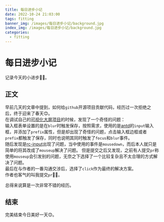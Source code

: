 ```yaml
---
title: 每日进步小记
date: 2022-10-24 21:03:00
tags: fitting 
banner_img: /images/每日进步小记/background.jpg
index_img: /images/每日进步小记/background.jpg
categories: 
  - fitting
---
```


# 每日进步小记  

记录今天的小进步💪🏻。  

## 正文  

早前几天的文章中提到，如何给`github`开源项目贡献代码，经历过一次拒绝之后，终于迎来了春天😊。   
在调试自己的[可视化大屏项目](https://github.com/food-billboard/create-chart)的时候，发现了一个奇怪的问题：  
输入框表单设置的是在`blur`时触发保存，按照需求，使用的是[antd](https://github.com/ant-design/ant-design)的`input`输入框，并添加了`prefix`属性，但是却出现了奇怪的问题，点击输入框边框或者`prefix`都触发了保存，同时也说明其同时触发了`focus`和`blur`事件。  
随后发现是[rc-input](https://github.com/react-component/input)出现了问题，当中使用的事件是`mousedown`，而后本人就只是简单的将其改成了`mouseup`解决了问题。 
但是提交之后又发现，之前有人提交`pr`称使用`mouseup`会引发别的问题，无奈之下选择了一个比较复杂且不太合理的方式解决了问题。  
最后在与作者的一番沟通交涉后，选择了`click`作为最终的解决方案。  
作者也客气的叫我提交`pr`👍🏻。  

总得来说算是一次非常不错的经历。  


## 结束  

完美结束今日美好一天😊。  